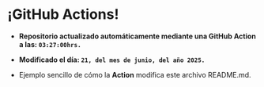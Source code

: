 # ¡GitHub Actions!
* **Repositorio actualizado automáticamente mediante una GitHub Action a las: `03:27:00hrs.`**
* **Modificado el día: `21, del mes de junio, del año 2025.`**

* Ejemplo sencillo de cómo la **Action** modifica este archivo README.md.
